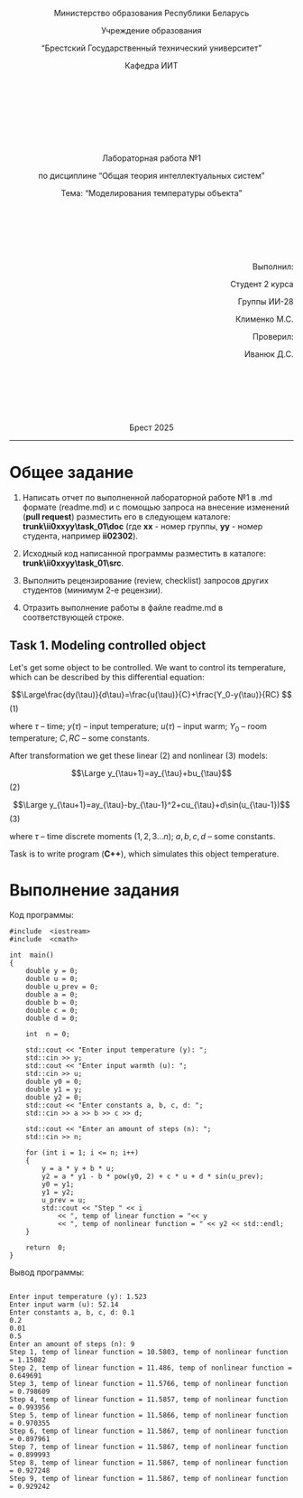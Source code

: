 ﻿
<p align="center"> Министерство образования Республики Беларусь</p>

<p align="center">Учреждение образования</p>

<p align="center">“Брестский Государственный технический университет”</p>

<p align="center">Кафедра ИИТ</p>

<br><br><br><br><br><br><br>

<p align="center">Лабораторная работа №1</p>

<p align="center">по дисциплине “Общая теория интеллектуальных систем”</p>

<p align="center">Тема: “Моделирования температуры объекта”</p>

<br><br><br><br><br>

<p align="right">Выполнил:</p>

<p align="right">Студент 2 курса</p>

<p align="right">Группы ИИ-28</p>

<p align="right">Клименко М.С.</p>

<p align="right">Проверил:</p>

<p align="right">Иванюк Д.С.</p>

<br><br><br><br><br>

<p align="center">Брест 2025</p>

  

  

<hr>

  

  

# Общее задание #

1. Написать отчет по выполненной лабораторной работе №1 в .md формате (readme.md) и с помощью запроса на внесение изменений (**pull request**) разместить его в следующем каталоге: **trunk\ii0xxyy\task_01\doc** (где **xx** - номер группы, **yy** - номер студента, например **ii02302**).

2. Исходный код написанной программы разместить в каталоге: **trunk\ii0xxyy\task_01\src**.

3. Выполнить рецензирование (review, checklist) запросов других студентов (минимум 2-е рецензии).

4. Отразить выполнение работы в файле readme.md в соответствующей строке.

  

## Task 1. Modeling controlled object ##

Let's get some object to be controlled. We want to control its temperature, which can be described by this differential equation:

  

$$\Large\frac{dy(\tau)}{d\tau}=\frac{u(\tau)}{C}+\frac{Y_0-y(\tau)}{RC} $$ (1)

  

where $\tau$ – time; $y(\tau)$ – input temperature; $u(\tau)$ – input warm; $Y_0$ – room temperature; $C,RC$ – some constants.

  

After transformation we get these linear (2) and nonlinear (3) models:

  

$$\Large y_{\tau+1}=ay_{\tau}+bu_{\tau}$$ (2)

$$\Large y_{\tau+1}=ay_{\tau}-by_{\tau-1}^2+cu_{\tau}+d\sin(u_{\tau-1})$$ (3)

  

where $\tau$ – time discrete moments ($1,2,3{\dots}n$); $a,b,c,d$ – some constants.

  

Task is to write program (**С++**), which simulates this object temperature.

  

# Выполнение задания #

Код программы:

```
#include  <iostream>
#include  <cmath>

int  main()
{
	double y = 0;
	double u = 0;
	double u_prev = 0;
	double a = 0;
	double b = 0;
	double c = 0;
	double d = 0;

	int  n = 0;

	std::cout << "Enter input temperature (y): ";
	std::cin >> y;
	std::cout << "Enter input warmth (u): ";
	std::cin >> u;
	double y0 = 0;
	double y1 = y;
	double y2 = 0;
	std::cout << "Enter constants a, b, c, d: ";
	std::cin >> a >> b >> c >> d;

	std::cout << "Enter an amount of steps (n): ";
	std::cin >> n;

	for (int i = 1; i <= n; i++)
	{
		y = a * y + b * u;
		y2 = a * y1 - b * pow(y0, 2) + c * u + d * sin(u_prev);
		y0 = y1;
		y1 = y2;
		u_prev = u;
		std::cout << "Step " << i
			<< ", temp of linear function = "<< y
			<< ", temp of nonlinear function = " << y2 << std::endl;
	}

	return  0;
}
```

Вывод программы:

```

Enter input temperature (y): 1.523
Enter input warm (u): 52.14
Enter constants a, b, c, d: 0.1
0.2
0.01
0.5
Enter an amount of steps (n): 9
Step 1, temp of linear function = 10.5803, temp of nonlinear function = 1.15082
Step 2, temp of linear function = 11.486, temp of nonlinear function = 0.649691
Step 3, temp of linear function = 11.5766, temp of nonlinear function = 0.798609
Step 4, temp of linear function = 11.5857, temp of nonlinear function = 0.993956
Step 5, temp of linear function = 11.5866, temp of nonlinear function = 0.970355
Step 6, temp of linear function = 11.5867, temp of nonlinear function = 0.897961
Step 7, temp of linear function = 11.5867, temp of nonlinear function = 0.899993
Step 8, temp of linear function = 11.5867, temp of nonlinear function = 0.927248
Step 9, temp of linear function = 11.5867, temp of nonlinear function = 0.929242

```
